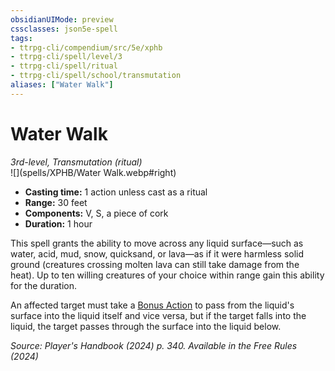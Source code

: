 ```yaml
---
obsidianUIMode: preview
cssclasses: json5e-spell
tags:
- ttrpg-cli/compendium/src/5e/xphb
- ttrpg-cli/spell/level/3
- ttrpg-cli/spell/ritual
- ttrpg-cli/spell/school/transmutation
aliases: ["Water Walk"]
---
```

# Water Walk
*3rd-level, Transmutation (ritual)*  
![](spells/XPHB/Water Walk.webp#right)  

- **Casting time:** 1 action unless cast as a ritual
- **Range:** 30 feet
- **Components:** V, S, a piece of cork
- **Duration:** 1 hour

This spell grants the ability to move across any liquid surface—such as water, acid, mud, snow, quicksand, or lava—as if it were harmless solid ground (creatures crossing molten lava can still take damage from the heat). Up to ten willing creatures of your choice within range gain this ability for the duration.

An affected target must take a [Bonus Action](bonus-action-xphb.md) to pass from the liquid's surface into the liquid itself and vice versa, but if the target falls into the liquid, the target passes through the surface into the liquid below.

*Source: Player's Handbook (2024) p. 340. Available in the Free Rules (2024)*